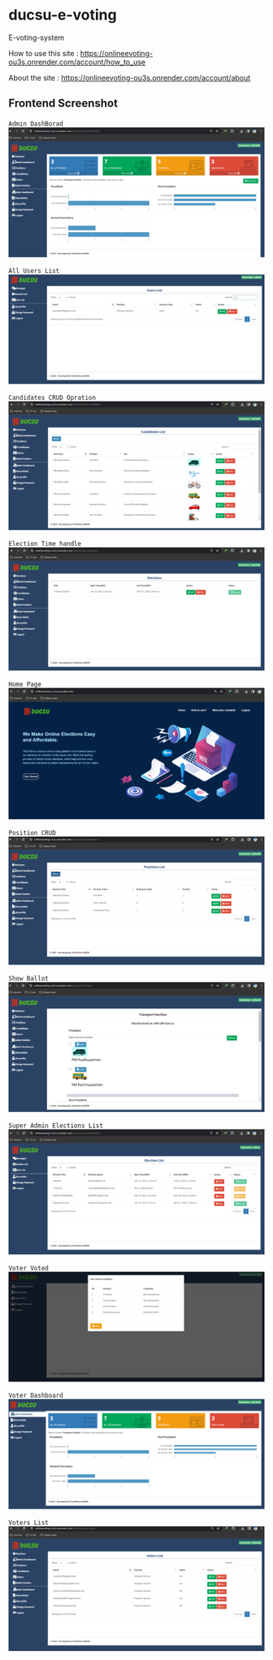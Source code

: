 # ducsu-e-voting
E-voting-system 

How to use this site : https://onlineevoting-ou3s.onrender.com/account/how_to_use

About the site : https://onlineevoting-ou3s.onrender.com/account/about


## Frontend Screenshot

`Admin DashBorad`
![1](https://github.com/Zayed-Rahat/ducsu-e-voting/blob/main/DUCSU_UI/Admin_DashBorad.png)

`All Users List`
![2](https://github.com/Zayed-Rahat/ducsu-e-voting/blob/main/DUCSU_UI/All_users_list.png)

`Candidates CRUD Opration`
![3](https://github.com/Zayed-Rahat/ducsu-e-voting/blob/main/DUCSU_UI/Candidates_CRUD.png)

`Election Time handle`
![4](https://github.com/Zayed-Rahat/ducsu-e-voting/blob/main/DUCSU_UI/Election_time.png)

`Home Page`
![5](https://github.com/Zayed-Rahat/ducsu-e-voting/blob/main/DUCSU_UI/Home_page.png)

`Position CRUD`
![6](https://github.com/Zayed-Rahat/ducsu-e-voting/blob/main/DUCSU_UI/Position_CRUD.png)

`Show Ballot`
![7](https://github.com/Zayed-Rahat/ducsu-e-voting/blob/main/DUCSU_UI/Show_Ballot.png)

`Super Admin Elections List`
![8](https://github.com/Zayed-Rahat/ducsu-e-voting/blob/main/DUCSU_UI/super_AdminElections_list.png)

`Voter Voted`
![9](https://github.com/Zayed-Rahat/ducsu-e-voting/blob/main/DUCSU_UI/Voted.png)

`Voter Dashboard`
![10](https://github.com/Zayed-Rahat/ducsu-e-voting/blob/main/DUCSU_UI/Voter_DashBoard.png)

`Voters List`
![11](https://github.com/Zayed-Rahat/ducsu-e-voting/blob/main/DUCSU_UI/Voters_list.png)

